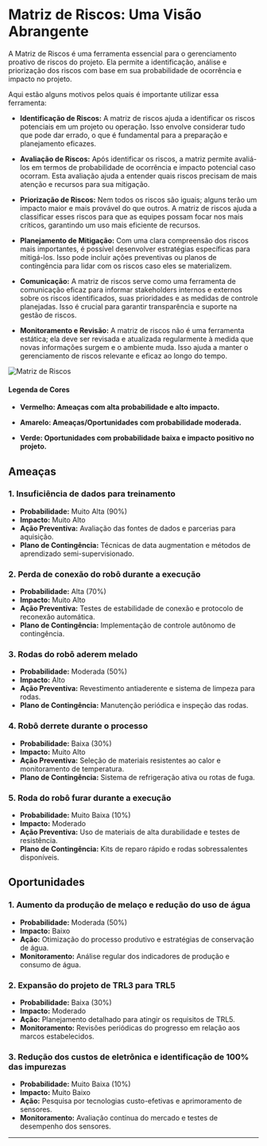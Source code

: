 # Matriz de Riscos: Uma Visão Abrangente

A Matriz de Riscos é uma ferramenta essencial para o gerenciamento proativo de riscos do projeto. Ela permite a identificação, análise e priorização dos riscos com base em sua probabilidade de ocorrência e impacto no projeto.


Aqui estão alguns motivos pelos quais é importante utilizar essa ferramenta:

- **Identificação de Riscos:**  A matriz de riscos ajuda a identificar os riscos potenciais em um projeto ou operação. Isso envolve considerar tudo que pode dar errado, o que é fundamental para a preparação e planejamento eficazes.

- **Avaliação de Riscos:** Após identificar os riscos, a matriz permite avaliá-los em termos de probabilidade de ocorrência e impacto potencial caso ocorram. Esta avaliação ajuda a entender quais riscos precisam de mais atenção e recursos para sua mitigação.

- **Priorização de Riscos:** Nem todos os riscos são iguais; alguns terão um impacto maior e mais provável do que outros. A matriz de riscos ajuda a classificar esses riscos para que as equipes possam focar nos mais críticos, garantindo um uso mais eficiente de recursos.

- **Planejamento de Mitigação:** Com uma clara compreensão dos riscos mais importantes, é possível desenvolver estratégias específicas para mitigá-los. Isso pode incluir ações preventivas ou planos de contingência para lidar com os riscos caso eles se materializem.

- **Comunicação:** A matriz de riscos serve como uma ferramenta de comunicação eficaz para informar stakeholders internos e externos sobre os riscos identificados, suas prioridades e as medidas de controle planejadas. Isso é crucial para garantir transparência e suporte na gestão de riscos.

- **Monitoramento e Revisão:** A matriz de riscos não é uma ferramenta estática; ela deve ser revisada e atualizada regularmente à medida que novas informações surgem e o ambiente muda. Isso ajuda a manter o gerenciamento de riscos relevante e eficaz ao longo do tempo.


![Matriz de Riscos](/img/Matriz_de_Riscos.jpg)


#### Legenda de Cores

 - **Vermelho: Ameaças com alta probabilidade e alto impacto.**

- **Amarelo: Ameaças/Oportunidades com probabilidade moderada.**

- **Verde: Oportunidades com probabilidade baixa e impacto positivo no projeto.**


## Ameaças

### 1. Insuficiência de dados para treinamento
- **Probabilidade:** Muito Alta (90%)
- **Impacto:** Muito Alto
- **Ação Preventiva:** Avaliação das fontes de dados e parcerias para aquisição.
- **Plano de Contingência:** Técnicas de data augmentation e métodos de aprendizado semi-supervisionado.

### 2. Perda de conexão do robô durante a execução
- **Probabilidade:** Alta (70%)
- **Impacto:** Muito Alto
- **Ação Preventiva:** Testes de estabilidade de conexão e protocolo de reconexão automática.
- **Plano de Contingência:** Implementação de controle autônomo de contingência.

### 3. Rodas do robô aderem melado
- **Probabilidade:** Moderada (50%)
- **Impacto:** Alto
- **Ação Preventiva:** Revestimento antiaderente e sistema de limpeza para rodas.
- **Plano de Contingência:** Manutenção periódica e inspeção das rodas.

### 4. Robô derrete durante o processo
- **Probabilidade:** Baixa (30%)
- **Impacto:** Muito Alto
- **Ação Preventiva:** Seleção de materiais resistentes ao calor e monitoramento de temperatura.
- **Plano de Contingência:** Sistema de refrigeração ativa ou rotas de fuga.

### 5. Roda do robô furar durante a execução
- **Probabilidade:** Muito Baixa (10%)
- **Impacto:** Moderado
- **Ação Preventiva:** Uso de materiais de alta durabilidade e testes de resistência.
- **Plano de Contingência:** Kits de reparo rápido e rodas sobressalentes disponíveis.

## Oportunidades

### 1. Aumento da produção de melaço e redução do uso de água
- **Probabilidade:** Moderada (50%)
- **Impacto:** Baixo
- **Ação:** Otimização do processo produtivo e estratégias de conservação de água.
- **Monitoramento:** Análise regular dos indicadores de produção e consumo de água.

### 2. Expansão do projeto de TRL3 para TRL5
- **Probabilidade:** Baixa (30%)
- **Impacto:** Moderado
- **Ação:** Planejamento detalhado para atingir os requisitos de TRL5.
- **Monitoramento:** Revisões periódicas do progresso em relação aos marcos estabelecidos.

### 3. Redução dos custos de eletrônica e identificação de 100% das impurezas
- **Probabilidade:** Muito Baixa (10%)
- **Impacto:** Muito Baixo
- **Ação:** Pesquisa por tecnologias custo-efetivas e aprimoramento de sensores.
- **Monitoramento:** Avaliação contínua do mercado e testes de desempenho dos sensores.

---


